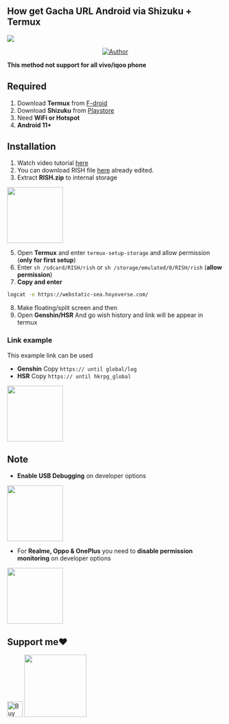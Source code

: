 ## How get Gacha URL Android via Shizuku + Termux
<img src="https://telegra.ph/file/82d3feb35ceab42024602.gif"/>
</p>
<p align="center">
</p>
<p align="center">
<a href="https://github.com/Mirai0009"><img title="Author" src="https://img.shields.io/badge/Author-Mirai-pink.svg?style=for-the-badge&logo=github"></a>


**This method not support for all vivo/iqoo phone**

## Required 
1. Download **Termux** from [F-droid](https://f-droid.org/repo/com.termux_118.apk)
2. Download **Shizuku** from [Playstore](https://play.google.com/store/apps/details?id=moe.shizuku.privileged.api)
3. Need **WiFi or Hotspot** 
4. **Android 11+**

## Installation 
1. Watch video tutorial [here](https://youtu.be/rg6akVMLsus)
2. You can download RISH file [here](https://www.mediafire.com/file/rgq99pub91alnxo/RISH.zip/file) already edited.
3. Extract **RISH.zip** to internal storage
<img src="https://telegra.ph/file/1fa5abc92b383cd4b0ea7.jpg" width=130px>
  
5. Open **Termux** and enter `termux-setup-storage` and allow permission (**only for first setup**)
6. Enter `sh /sdcard/RISH/rish` or `sh /storage/emulated/0/RISH/rish` (**allow permission**)
7. **Copy and enter**

```bash
logcat -e https://webstatic-sea.hoyoverse.com/
```
8. Make floating/split screen and then 
9. Open **Genshin/HSR** And go wish history and link will be appear in termux

### Link example
This example link can be used
- **Genshin**
  Copy `https:// until global/log`
- **HSR**
  Copy `https:// until hkrpg_global`
  
<img src="https://telegra.ph/file/6d1fe840d1a686b2895be.jpg" width=130px>

## Note
- **Enable USB Debugging** on developer options
<img src="https://telegra.ph/file/59419be867a69bca89814.jpg" width=130px>

- For **Realme, Oppo & OnePlus** you need to **disable permission monitoring** on developer options
<img src="https://telegra.ph/file/b7bda05971367c0c67dad.jpg" width=130px>

## Support me❤️
 
<a href='https://ko-fi.com/mirai07' target='_blank'><img height='36' style='border:0px;height:36px;' src='https://storage.ko-fi.com/cdn/kofi3.png?v=3' border='0' alt='Buy Me a Coffee at ko-fi.com' /></a>
<a href="https://saweria.co/mirai07"><img src="https://telegra.ph/file/60f8ff1e1e9124672f665.png" width=145px>
